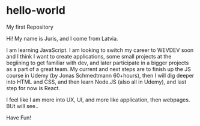 # hello-world
My first Repository

Hi!
My name is Juris, and I come from Latvia. 

I am learning JavaScript. I am looking to switch my career to WEVDEV soon and I think I want to create applications, some small projects at the begiining to get familiar with dev, and later participate in a bigger projects as a part of a great team.
My current and next steps are to finish up the JS course in Udemy (by Jonas Schmedtmann 60+hours), then I will dig deeper into HTML and CSS, and then learn Node.JS (also all in Udemy), and last step for now is React.

I feel like I am more into UX, UI, and more like application, then webpages. BUt will see..

Have Fun!

